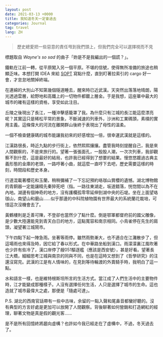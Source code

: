 ```yaml
---
layout: post
date: 2021-03-13 +0000
title: 我知道冬天一定會過去
categories: Journal
tag: travel
lang: ZH
---
```


>  歷史總愛把一些惡意的責任甩到我們頭上，但我們完全可以選擇視而不見

標題取自 *Wayne's so sad* 的曲子「妳是不是我編出的一個謊？」。

鐵軌在江前一轉，從平原闖入另一個平原。不堪的信號，使得無所准備的旅途也稍顯乏味。本想打開 IDEA 來給 [SOPT][1] 寫點什麼，直到盯著拉索引的 cargo 好一會，才怠怠地關掉終端。

在連綿的大別山不知第幾個隧道睡去，醒來時已近武漢。天突然出落落地晴朗，陽光透過雲層，給野地和高鐵上的一切物件都鍍上層金。于是我想，這座華中最大的城市的確有這樣的資格，享受如此注目。

丘陵之後現出了長江，一種沖擊感籠罩了我。為什麼只有江城的長江能這麼漂亮呢？其實這只是稀松平常的景象，不斷減速的列車外，沙洲和工業碼頭，素樸的實用主義。這條偉大的河流在離開群山後終于表現出了母性的溫柔。

一個不檢查健康碼的城市能讓我初來的好感增加一倍，很幸運武漢就是這樣的。

江漢路很長，時近九點的步行街上，依然熙熙攘攘。盡管我時刻提醒自己，我是來人間觀察的，不是來旅行的。望著一張張面孔，一股股人潮，一次次列車，我卻觀察不到什麼，這是最好的結局，也許我已經得到了想要的結果。慢悠悠踱過古典主義形態的金庫的老頭，一路哼著小曲，就這麼一直哼下去吧，歷史需要這樣的時刻，時間段和歷史本身。

行道混載著櫻花和玉蘭，稍稍彌補了一下忘記預約珞珈山賞櫻的遺憾。湖北博物館的青銅器一定能讓精先秦猝死吧（指。一路往東湖走，坂道錯落，恍惚間以為不在內地。湖邊有個神奇的地方，沒有護欄孤零零延伸到湖中央的石堤。坐在上面望珞珈山，南望山和磨山……似乎那邊的中科院植物園有世界最大的系統蘭花栽培，可惜這次沒機會去了。

黃鶴樓則是乏善可陳，不登卻也當然少了點什麼。倒是鄂軍都督府前的國父雕像，是少數大陸還能見到青天白日的地方，這點寬容和南京相同。小鳥雀停在先生的肩頭，凝望著江城鬧市。

下午四點下起一陣急雨。坐著等雨停。雖然雨勢漸大，也不適合在江灘散步了，但這場雨也來得及時，因它給了春以形式。在中華路坐船到漢口。雨濛濛裏江風吹著也少許有些冷了，漢口岸停了艘051驅逐艦（應該是西安號），甚是好看。望著長江大橋，細細思考江城與南京的同與不同，也是在這時又想到了《哲學研究》的注還沒寫完。武漢的江是有人情味的，在見到等待輪渡的外賣騎手時，我明白了這一點。

水和語言一樣，也是維特根斯坦所言的生活方式。當江成了人們生活中的主要物件時，江才能變成那種樣子。人沒有選擇任何生活，人只是選擇了城市的生命。這也造就了城市最偉大之處，那便是「隨處可達」。


P.S. 湖北的西南官話帶有一些中古味，余留的一點入聲和尾鼻音都蠻好聽的。沒有典型的方言好處是更加可以放開了人間觀察。背後聊著如何營銷和打造網紅的經理，聊著文物是真是假的觀光客……


是不是所有回憶終將趨向虛構？也許如今我已經走在了虛構中，不過，冬天過去了。

[1]:	https://github.com/njupt-nyr/sopt